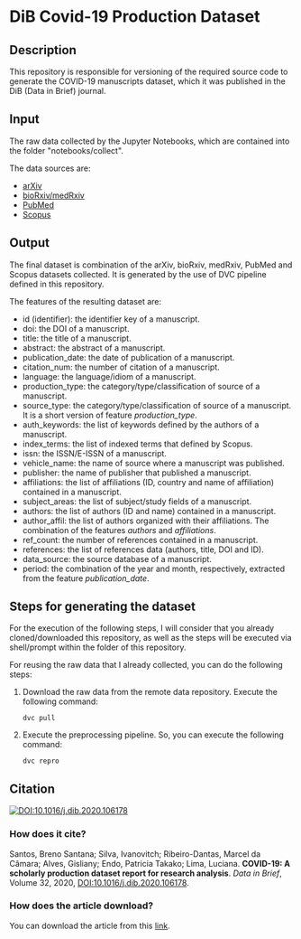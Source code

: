 # DiB Covid-19 Production Dataset

## Description

This repository is responsible for versioning of the required source code to generate the COVID-19 manuscripts dataset, which it was published in the DiB (Data in Brief) journal.

## Input

The raw data collected by the Jupyter Notebooks, which are contained into the folder "notebooks/collect".

The data sources are:
- [arXiv](https://arxiv.org/covid19search)
- [bioRxiv/medRxiv](https://connect.biorxiv.org/relate/content/181)
- [PubMed](https://pubmed.ncbi.nlm.nih.gov)
- [Scopus](https://www.scopus.com/)

## Output

The final dataset is combination of the arXiv, bioRxiv, medRxiv, PubMed and Scopus datasets collected. It is generated by the use of DVC pipeline defined in this repository.

The features of the resulting dataset are:
* id (identifier): the identifier key of a manuscript.
* doi: the DOI of a manuscript.
* title: the title of a manuscript.
* abstract: the abstract of a manuscript.
* publication_date: the date of publication of a manuscript.
* citation_num: the number of citation of a manuscript.
* language: the language/idiom of a manuscript.
* production_type: the category/type/classification of source of a manuscript.
* source_type: the category/type/classification of source of a manuscript. It is a short version of feature *production_type*.
* auth_keywords: the list of keywords defined by the authors of a manuscript.
* index_terms: the list of indexed terms that defined by Scopus.
* issn: the ISSN/E-ISSN of a manuscript.
* vehicle_name: the name of source where a manuscript was published.
* publisher: the name of publisher that published a manuscript.
* affiliations: the list of affiliations (ID, country and name of affiliation) contained in a manuscript.
* subject_areas: the list of subject/study fields of a manuscript.
* authors: the list of authors (ID and name) contained in a manuscript.
* author_affil: the list of authors organized with their affiliations. The combination of the features *authors* and *affiliations*.
* ref_count: the number of references contained in a manuscript.
* references: the list of references data (authors, title, DOI and ID).
* data_source: the source database of a manuscript.
* period: the combination of the year and month, respectively, extracted from the feature *publication_date*.

## Steps for generating the dataset

For the execution of the following steps, I will consider that you already cloned/downloaded this repository, as well as the steps will be executed via shell/prompt within the folder of this repository.

For reusing the raw data that I already collected, you can do the following steps:

1. Download the raw data from the remote data repository. Execute the following command:
    ```
    dvc pull
    ```
2. Execute the preprocessing pipeline. So, you can execute the following command:
    ```
    dvc repro
    ```

## Citation

[![DOI:10.1016/j.dib.2020.106178](https://zenodo.org/badge/DOI/10.1016/j.dib.2020.106178.svg)](https://doi.org/10.1016/j.dib.2020.106178)

### How does it cite?

Santos, Breno Santana; Silva, Ivanovitch; Ribeiro-Dantas, Marcel da Câmara; Alves, Gisliany; Endo, Patricia Takako; Lima, Luciana. **COVID-19: A scholarly production dataset report for research analysis**. *Data in Brief*, Volume 32, 2020, [DOI:10.1016/j.dib.2020.106178](https://doi.org/10.1016/j.dib.2020.106178).

### How does the article download?

You can download the article from this [link](https://www.sciencedirect.com/science/article/pii/S2352340920310726).